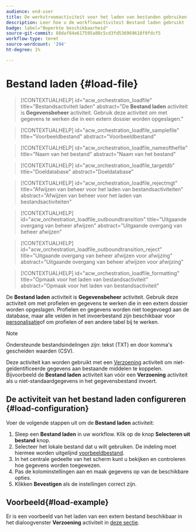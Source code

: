 ```yaml
---
audience: end-user
title: De werkstroomactiviteit voor het laden van bestanden gebruiken
description: Leer hoe u de workflowactiviteit Bestand laden gebruikt
badge: label="Beperkte beschikbaarheid"
source-git-commit: 88daf84e617595a80c5cd3fd536969618f0fdcf5
workflow-type: tm+mt
source-wordcount: '294'
ht-degree: 1%

---
```


# Bestand laden {#load-file}

>[!CONTEXTUALHELP]
>id="acw_orchestration_loadfile"
>title="Bestandsactiviteit laden"
>abstract="De **Bestand laden** activiteit is **Gegevensbeheer** activiteit. Gebruik deze activiteit om met gegevens te werken die in een extern dossier worden opgeslagen."

>[!CONTEXTUALHELP]
>id="acw_orchestration_loadfile_samplefile"
>title="Voorbeeldbestand"
>abstract="Voorbeeldbestand"

>[!CONTEXTUALHELP]
>id="acw_orchestration_loadfile_nameofthefile"
>title="Naam van het bestand"
>abstract="Naam van het bestand"

>[!CONTEXTUALHELP]
>id="acw_orchestration_loadfile_targetdb"
>title="Doeldatabase"
>abstract="Doeldatabase"

>[!CONTEXTUALHELP]
>id="acw_orchestration_loadfile_rejectmgt"
>title="Afwijzen van beheer voor het laden van bestandsactiviteiten"
>abstract="Afwijzen van beheer voor het laden van bestandsactiviteiten"

>[!CONTEXTUALHELP]
>id="acw_orchestration_loadfile_outboundtransition"
>title="Uitgaande overgang van beheer afwijzen"
>abstract="Uitgaande overgang van beheer afwijzen"

>[!CONTEXTUALHELP]
>id="acw_orchestration_loadfile_outboundtransition_reject"
>title="Uitgaande overgang van beheer afwijzen voor afwijzing"
>abstract="Uitgaande overgang van beheer afwijzen voor afwijzing"

>[!CONTEXTUALHELP]
>id="acw_orchestration_loadfile_formatting"
>title="Opmaak voor het laden van bestandsactiviteit"
>abstract="Opmaak voor het laden van bestandsactiviteit"


De **Bestand laden** activiteit is **Gegevensbeheer** activiteit. Gebruik deze activiteit om met profielen en gegevens te werken die in een extern dossier worden opgeslagen. Profielen en gegevens worden niet toegevoegd aan de database, maar alle velden in het invoerbestand zijn beschikbaar voor [personalisatie](../../personalization/gs-personalization.md)of om profielen of een andere tabel bij te werken.


>[!NOTE]
>Ondersteunde bestandsindelingen zijn: tekst (TXT) en door komma&#39;s gescheiden waarden (CSV).


Deze activiteit kan worden gebruikt met een [Verzoening](reconciliation.md) activiteit om niet-geïdentificeerde gegevens aan bestaande middelen te koppelen. Bijvoorbeeld de **Bestand laden** activiteit kan vóór een **Verzoening** activiteit als u niet-standaardgegevens in het gegevensbestand invoert.


## De activiteit van het bestand laden configureren {#load-configuration}

Voer de volgende stappen uit om de **Bestand laden** activiteit:


1. Sleep een **Bestand laden** in uw workflow. Klik op de knop **Selecteren uit bestand** knop.
1. Selecteer het lokale bestand dat u wilt gebruiken. De indeling moet hiermee worden uitgelijnd [voorbeeldbestand](../../audience/file-audience.md#sample-file).
1. In het centrale gedeelte van het scherm kunt u bekijken en controleren hoe gegevens worden toegewezen.
1. Pas de kolominstellingen aan en maak gegevens op van de beschikbare opties.
1. Klikken **Bevestigen** als de instellingen correct zijn.

## Voorbeeld{#load-example}

Er is een voorbeeld van het laden van een extern bestand beschikbaar in het dialoogvenster **Verzoening** activiteit in [deze sectie](reconciliation.md#example).